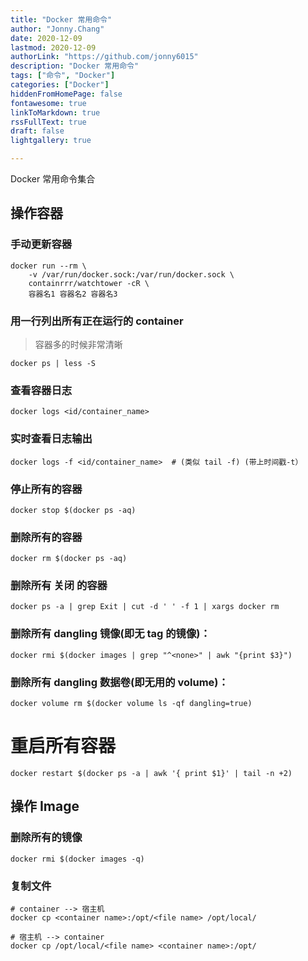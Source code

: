 ```yaml
---
title: "Docker 常用命令"
author: "Jonny.Chang"
date: 2020-12-09
lastmod: 2020-12-09
authorLink: "https://github.com/jonny6015"
description: "Docker 常用命令"
tags: ["命令", "Docker"]
categories: ["Docker"]
hiddenFromHomePage: false
fontawesome: true
linkToMarkdown: true
rssFullText: true
draft: false
lightgallery: true

---
```


Docker 常用命令集合

<!--more-->

## 操作容器

### 手动更新容器

```shell
docker run --rm \
    -v /var/run/docker.sock:/var/run/docker.sock \
    containrrr/watchtower -cR \
    容器名1 容器名2 容器名3
```

### 用一行列出所有正在运行的 container

> 容器多的时候非常清晰

```shell
docker ps | less -S
```

### 查看容器日志

```shell
docker logs <id/container_name>
```

### 实时查看日志输出

```shell
docker logs -f <id/container_name>  # (类似 tail -f) (带上时间戳-t）
```

### 停止所有的容器

```shell
docker stop $(docker ps -aq)
```

### 删除所有的容器

```shell
docker rm $(docker ps -aq)
```

### 删除所有 **关闭** 的容器

```shell
docker ps -a | grep Exit | cut -d ' ' -f 1 | xargs docker rm
```

### 删除所有 dangling 镜像(即无 tag 的镜像)：

```shell
docker rmi $(docker images | grep "^<none>" | awk "{print $3}")
```

### 删除所有 dangling 数据卷(即无用的 volume)：

```shell
docker volume rm $(docker volume ls -qf dangling=true)
```

# 重启所有容器

```shell
docker restart $(docker ps -a | awk '{ print $1}' | tail -n +2)
```

## 操作 Image

### 删除所有的镜像

```shell
docker rmi $(docker images -q)
```

### 复制文件

```shell
# container --> 宿主机
docker cp <container name>:/opt/<file name> /opt/local/

# 宿主机 --> container
docker cp /opt/local/<file name> <container name>:/opt/
```


